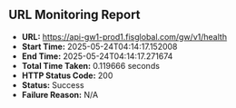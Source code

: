 ## URL Monitoring Report

- **URL:** https://api-gw1-prod1.fisglobal.com/gw/v1/health
- **Start Time:** 2025-05-24T04:14:17.152008
- **End Time:** 2025-05-24T04:14:17.271674
- **Total Time Taken:** 0.119666 seconds
- **HTTP Status Code:** 200
- **Status:** Success
- **Failure Reason:** N/A
